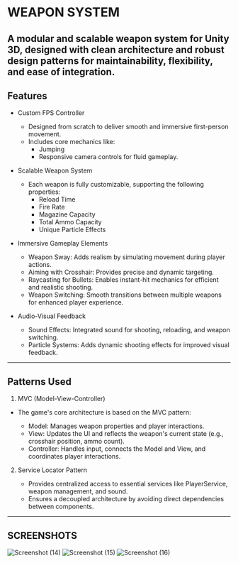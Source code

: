 # WEAPON SYSTEM
A modular and scalable weapon system for Unity 3D, designed with clean architecture and robust design patterns for maintainability, flexibility, and ease of integration.
---

## Features

- Custom FPS Controller
    - Designed from scratch to deliver smooth and immersive first-person movement.
    - Includes core mechanics like:
         - Jumping
         - Responsive camera controls for fluid gameplay.
- Scalable Weapon System
    - Each weapon is fully customizable, supporting the following properties:
        - Reload Time
        - Fire Rate
        - Magazine Capacity
        - Total Ammo Capacity
        - Unique Particle Effects

- Immersive Gameplay Elements
    - Weapon Sway: Adds realism by simulating movement during player actions.
    - Aiming with Crosshair: Provides precise and dynamic targeting.
    - Raycasting for Bullets: Enables instant-hit mechanics for efficient and realistic shooting.
    - Weapon Switching: Smooth transitions between multiple weapons for enhanced player experience.
- Audio-Visual Feedback
    - Sound Effects: Integrated sound for shooting, reloading, and weapon switching.
    - Particle Systems: Adds dynamic shooting effects for improved visual feedback.
---
## Patterns Used
1. MVC (Model-View-Controller)

- The game's core architecture is based on the MVC pattern:

    - Model: Manages weapon properties and player interactions.
    - View: Updates the UI and reflects the weapon's current state (e.g., crosshair position, ammo count).
    - Controller: Handles input, connects the Model and View, and coordinates player interactions.

2. Service Locator Pattern

    - Provides centralized access to essential services like PlayerService, weapon management, and sound.
    - Ensures a decoupled architecture by avoiding direct dependencies between components.

---
## SCREENSHOTS
![Screenshot (14)](https://github.com/user-attachments/assets/6d77bc3a-8b46-4c14-96b9-71f89c8a3a5b)
![Screenshot (15)](https://github.com/user-attachments/assets/1f078c32-d592-4f36-8c36-84c553550b7e)
![Screenshot (16)](https://github.com/user-attachments/assets/c2f04075-c66b-4e14-b6ec-3545c76bd7fa)
